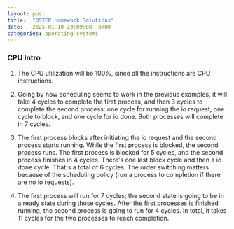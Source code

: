 ```yaml
---
layout: post
title:  "OSTEP Homework Solutions"
date:   2025-01-10 23:09:08 -0700
categories: operating-systems
---
```


### CPU Intro

1. The CPU utilization will be 100%, since all the instructions are CPU instructions.

2. Going by how scheduling seems to work in the previous examples, it will take 4 cycles to complete the first process, and then 3 cycles to complete the second process: one cycle for running the io request, one cycle to block, and one cycle for io done. Both processes will complete in 7 cycles.

3. The first process blocks after initiating the io request and the second process starts running. While the first process is blocked, the second process runs. The first process is blocked for 5 cycles, and the second process finishes in 4 cycles. There's one last block cycle and then a io done cycle. That's a total of 6 cycles. The order switching matters because of the scheduling policy (run a process to completion if there are no io requests).

4. The first process will run for 7 cycles; the second state is going to be in a ready state during those cycles. After the first processes is finished running, the second process is going to run for 4 cycles. In total, it takes 11 cycles for the two processes to reach completion.